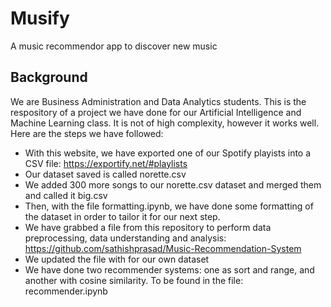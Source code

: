 # Musify
A music recommendor app to discover new music
## Background
We are Business Administration and Data Analytics students. 
This is the respository of a project we have done for our Artificial Intelligence and Machine Learning class.
It is not of high complexity, however it works well. 
Here are the steps we have followed: 
* With this website, we have exported one of our Spotify playists into a CSV file: https://exportify.net/#playlists
* Our dataset saved is called norette.csv
* We added 300 more songs to our norette.csv dataset and merged them and called it big.csv
* Then, with the file formatting.ipynb, we have done some formatting of the dataset in order to tailor it for our next step.
* We have grabbed a file from this repository to perform data preprocessing, data understanding and analysis: https://github.com/sathishprasad/Music-Recommendation-System
* We updated the file with for our own dataset
* We have done two recommender systems: one as sort and range, and another with cosine similarity. To be found in the file: recommender.ipynb

  
